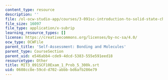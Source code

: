 ```yaml
---
content_type: resource
description: ''
file: /ol-ocw-studio-app/courses/3-091sc-introduction-to-solid-state-chemistry-fall-2010/0608cc8e59cdd702abbbbd6afb286e79_MIT3_091SCF10Exam_1_Prob_5_300k.srt
file_size: 16097
file_type: application/x-subrip
learning_resource_types: []
license: https://creativecommons.org/licenses/by-nc-sa/4.0/
ocw_type: OCWFile
parent_title: 'Self-Assessment: Bonding and Molecules'
parent_type: CourseSection
parent_uid: e546abb4-cde9-4dcd-5383-555e591eed18
resourcetype: Other
title: MIT3_091SCF10Exam_1_Prob_5_300k.srt
uid: 0608cc8e-59cd-d702-abbb-bd6afb286e79
---
```

